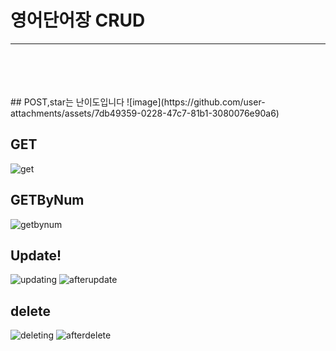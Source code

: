 # 영어단어장 CRUD
---
<br/>
<br/>
<br/>
<br/>
## POST,star는 난이도입니다
![image](https://github.com/user-attachments/assets/7db49359-0228-47c7-81b1-3080076e90a6)

## GET
![get](https://github.com/user-attachments/assets/8eee873e-c0c0-4dbe-8621-650f29bad0bc)
## GETByNum
![getbynum](https://github.com/user-attachments/assets/5b145e76-bba5-4771-9eb2-78920025d874)
## Update!
![updating](https://github.com/user-attachments/assets/daba3346-73f0-4953-98b4-d6ab811694bb)
![afterupdate](https://github.com/user-attachments/assets/f6e83aa4-6096-455b-9386-de43aa041f39)
## delete
![deleting](https://github.com/user-attachments/assets/feeff784-4493-4136-8705-2a01ba11eec3)
![afterdelete](https://github.com/user-attachments/assets/28a4e8c7-39ee-4f3a-9bb8-102bb46b5688)
